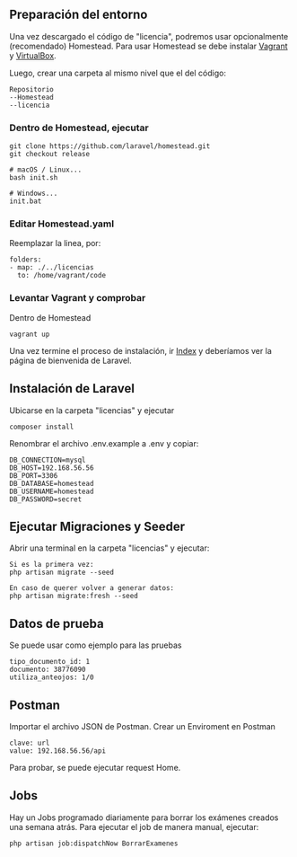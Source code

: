 
## Preparación del entorno

Una vez descargado el código de "licencia", podremos usar opcionalmente (recomendado) Homestead.
Para usar Homestead se debe instalar [Vagrant](https://developer.hashicorp.com/vagrant/downloads) y [VirtualBox](https://www.virtualbox.org/wiki/Downloads).

Luego, crear una carpeta al mismo nivel que el del código:
 
    Repositorio
    --Homestead
    --licencia
     
 
### Dentro de Homestead, ejecutar

    git clone https://github.com/laravel/homestead.git
    git checkout release

    # macOS / Linux...
    bash init.sh
    
    # Windows...
    init.bat


### Editar Homestead.yaml

Reemplazar la linea, por:

    folders:
    - map: ./../licencias
      to: /home/vagrant/code


### Levantar Vagrant y comprobar

Dentro de Homestead

    vagrant up

Una vez termine el proceso de instalación, ir  [Index](http://192.168.56.56) y deberíamos ver la página de bienvenida de Laravel.

## Instalación de Laravel

Ubicarse en la carpeta "licencias" y ejecutar

    composer install

Renombrar el archivo .env.example a .env y copiar:

    DB_CONNECTION=mysql
    DB_HOST=192.168.56.56
    DB_PORT=3306
    DB_DATABASE=homestead
    DB_USERNAME=homestead
    DB_PASSWORD=secret

## Ejecutar Migraciones y Seeder

Abrir una terminal en la carpeta "licencias" y ejecutar:

    Si es la primera vez:
    php artisan migrate --seed

    En caso de querer volver a generar datos:
    php artisan migrate:fresh --seed

## Datos de prueba

Se puede usar como ejemplo para las pruebas

    tipo_documento_id: 1
    documento: 38776090
    utiliza_anteojos: 1/0

## Postman

Importar el archivo JSON de Postman.
Crear un Enviroment en Postman

    clave: url
    value: 192.168.56.56/api

Para probar, se puede ejecutar request Home.

## Jobs

Hay un Jobs programado diariamente para borrar los exámenes creados una semana atrás.
Para ejecutar el job de manera manual, ejecutar:

    php artisan job:dispatchNow BorrarExamenes

